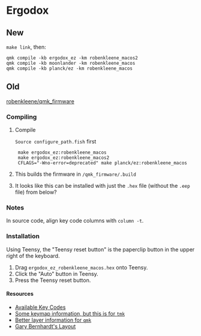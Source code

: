 # Ergodox

## New

`make link`, then:

    qmk compile -kb ergodox_ez -km robenkleene_macos2
    qmk compile -kb moonlander -km robenkleene_macos
    qmk compile -kb planck/ez -km robenkleene_macos

## Old

[robenkleene/qmk_firmware](https://github.com/robenkleene/qmk_firmware)

### Compiling

1. Compile

    `Source configure_path.fish` first

        make ergodox_ez:robenkleene_macos
        make ergodox_ez:robenkleene_macos2
        CFLAGS="-Wno-error=deprecated" make planck/ez:robenkleene_macos

2. This builds the firmware in `/qmk_firmware/.build`
3. It looks like this can be installed with just the `.hex` file (without the `.eep` file) from below?

### Notes

In source code, align key code columns with `column -t`.

### Installation

Using Teensy, the "Teensy reset button" is the paperclip button in the upper right of the keyboard.

1. Drag `ergodox_ez_robenkleene_macos.hex` onto Teensy.
2. Click the "Auto" button in Teensy.
3. Press the Teensy reset button.

#### Resources

* [Available Key Codes](https://github.com/jackhumbert/qmk_firmware/blob/master/doc/keycode.txt)
* [Some keymap information, but this is for `tmk`](https://github.com/tmk/tmk_core/blob/master/doc/keymap.md#31-momentary-switching)
* [Better layer information for `qmk`](http://qmk.fm/keyboards/hhkb/#switching-and-toggling-layers)
* [Gary Bernhardt's Layout](https://www.massdrop.com/configurator/ergodox?referer=FM779F&hash=7228f293c544f8457acada6e52aaa30d)
